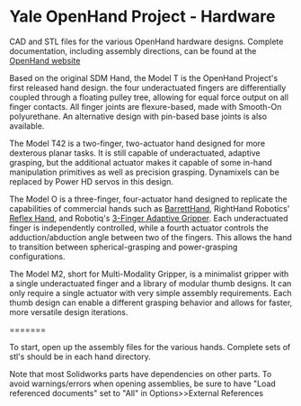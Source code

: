 Yale OpenHand Project - Hardware
=======

CAD and STL files for the various OpenHand hardware designs. Complete documentation, including assembly directions, can be found at the [OpenHand website](http://www.eng.yale.edu/grablab/openhand/)

Based on the original SDM Hand, the Model T is the OpenHand Project's first released hand design. the four underactuated fingers are differentially coupled through a floating pulley tree, allowing for equal force output on all finger contacts. All finger joints are flexure-based, made with Smooth-On polyurethane. An alternative design with pin-based base joints is also available.

The Model T42 is a two-finger, two-actuator hand designed for more dexterous planar tasks. It is still capable of underactuated, adaptive grasping, but the additional actuator makes it capable of some in-hand manipulation primitives as well as precision grasping. Dynamixels can be replaced by Power HD servos in this design.

The Model O is a three-finger, four-actuator hand designed to replicate the capabilities of commercial hands such as [BarrettHand](http://www.barrett.com/robot/products-hand.htm), RightHand Robotics' [Reflex Hand](http://www.righthandrobotics.com/main:reflex), and Robotiq's [3-Finger Adaptive Gripper](http://robotiq.com/products/industrial-robot-hand/). Each underactuated finger is independently controlled, while a fourth actuator controls the adduction/abduction angle between two of the fingers. This allows the hand to transition between spherical-grasping and power-grasping configurations. 

The Model M2, short for Multi-Modality Gripper, is a minimalist gripper with a single underactuated finger and a library of modular thumb designs. It can only require a single actuator with very simple assembly requirements. Each thumb design can enable a different grasping behavior and allows for faster, more versatile design iterations.

======= 

To start, open up the assembly files for the various hands. Complete sets of stl's should be in each hand directory.

Note that most Solidworks parts have dependencies on other parts. To avoid warnings/errors when opening assemblies, be sure to have "Load referenced documents" set to "All" in Options>>External References


